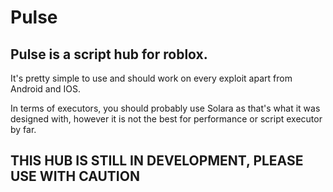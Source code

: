 # Pulse
## Pulse is a script hub for roblox.

It's pretty simple to use and should work on every exploit apart from Android and IOS.

In terms of executors, you should probably use Solara as that's what it was designed with, however it is not the best for performance or script executor by far.

## THIS HUB IS STILL IN DEVELOPMENT, PLEASE USE WITH CAUTION
